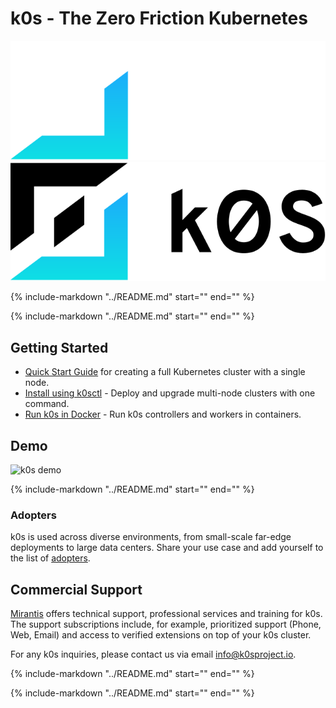 <!--
SPDX-FileCopyrightText: 2020 k0s authors
SPDX-License-Identifier: CC-BY-SA-4.0
-->

# k0s - The Zero Friction Kubernetes

<!-- When changing this file, consider to change ../README.md, too! -->

![k0s-logo-dark](img/k0s-logo-2025-horizontal-inverted.svg#only-dark)
![k0s-logo-light](img/k0s-logo-2025-horizontal.svg#only-light)

{%
    include-markdown "../README.md"
    start="<!-- Start Overview -->"
    end="<!-- End Overview -->"
%}

{%
    include-markdown "../README.md"
    start="<!-- Start Key Features -->"
    end="<!-- End Key Features -->"
%}

## Getting Started

- [Quick Start Guide](install.md) for creating a full Kubernetes cluster with a single node.
- [Install using k0sctl](k0sctl-install.md) - Deploy and upgrade multi-node clusters with one command.
- [Run k0s in Docker](k0s-in-docker.md) - Run k0s controllers and workers in containers.

## Demo

![k0s demo](img/k0s_demo.gif)

{%
    include-markdown "../README.md"
    start="<!-- Start Join the Community -->"
    end="<!-- End Join the Community -->"
%}

<!-- Copied over from "Join the Community" because rewriting the link won't work here. -->
### Adopters

k0s is used across diverse environments, from small-scale far-edge deployments
to large data centers. Share your use case and add yourself to the list of
[adopters].

[adopters]: adopters.md

## Commercial Support

[Mirantis](https://www.mirantis.com/software/k0s/) offers technical support, professional services and training for k0s. The support subscriptions include, for example, prioritized support (Phone, Web, Email) and access to verified extensions on top of your k0s cluster.

For any k0s inquiries, please contact us via email [info@k0sproject.io](mailto:info@k0sproject.io).

{%
    include-markdown "../README.md"
    start="<!-- Start Motivation -->"
    end="<!-- End Motivation -->"
%}

{%
    include-markdown "../README.md"
    start="<!-- Start Scope -->"
    end="<!-- End Scope -->"
%}
